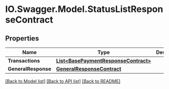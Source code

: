 # IO.Swagger.Model.StatusListResponseContract
## Properties

Name | Type | Description | Notes
------------ | ------------- | ------------- | -------------
**Transactions** | [**List&lt;BasePaymentResponseContract&gt;**](BasePaymentResponseContract.md) |  | [optional] 
**GeneralResponse** | [**GeneralResponseContract**](GeneralResponseContract.md) |  | [optional] 

[[Back to Model list]](../README.md#documentation-for-models) [[Back to API list]](../README.md#documentation-for-api-endpoints) [[Back to README]](../README.md)

